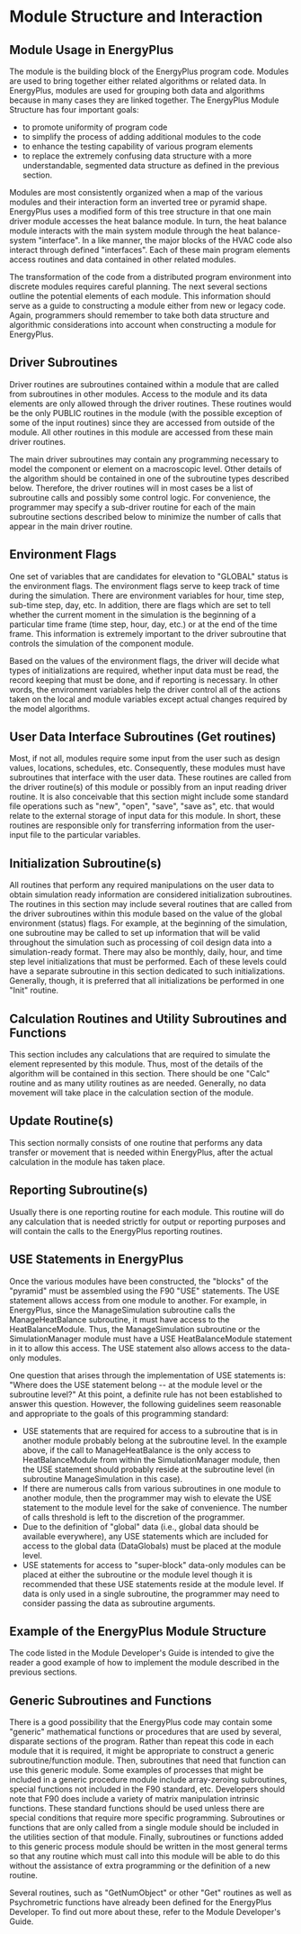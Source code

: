 # Module Structure and Interaction

## Module Usage in EnergyPlus

The module is the building block of the EnergyPlus program code.  Modules are used to bring together either related algorithms or related data.  In EnergyPlus, modules are used for grouping both data and algorithms because in many cases they are linked together.  The EnergyPlus Module Structure has four important goals:

- to promote uniformity of program code
- to simplify the process of adding additional modules to the code
- to enhance the testing capability of various program elements
- to replace the extremely confusing data structure with a more understandable, segmented data structure as defined in the previous section.

Modules are most consistently organized when a map of the various modules and their interaction form an inverted tree or pyramid shape.  EnergyPlus uses a modified form of this tree structure in that one main driver module accesses the heat balance module.  In turn, the heat balance module interacts with the main system module through the heat balance-system "interface".  In a like manner, the major blocks of the HVAC code also interact through defined "interfaces".  Each of these main program elements access routines and data contained in other related modules.

The transformation of the code from a distributed program environment into discrete modules requires careful planning.  The next several sections outline the potential elements of each module.  This information should serve as a guide to constructing a module either from new or legacy code.  Again, programmers should remember to take both data structure and algorithmic considerations into account when constructing a module for EnergyPlus.

## Driver Subroutines

Driver routines are subroutines contained within a module that are called from subroutines in other modules.  Access to the module and its data elements are only allowed through the driver routines.  These routines would be the only PUBLIC routines in the module (with the possible exception of some of the input routines) since they are accessed from outside of the module.  All other routines in this module are accessed from these main driver routines.

The main driver subroutines may contain any programming necessary to model the component or element on a macroscopic level.  Other details of the algorithm should be contained in one of the subroutine types described below.  Therefore, the driver routines will in most cases be a list of subroutine calls and possibly some control logic.  For convenience, the programmer may specify a sub-driver routine for each of the main subroutine sections described below to minimize the number of calls that appear in the main driver routine.

## Environment Flags

One set of variables that are candidates for elevation to "GLOBAL" status is the environment flags.  The environment flags serve to keep track of time during the simulation. There are environment variables for hour, time step, sub-time step, day, etc.  In addition, there are flags which are set to tell whether the current moment in the simulation is the beginning of a particular time frame (time step, hour, day, etc.) or at the end of the time frame.  This information is extremely important to the driver subroutine that controls the simulation of the component module.

Based on the values of the environment flags, the driver will decide what types of initializations are required, whether input data must be read, the record keeping that must be done, and if reporting is necessary.  In other words, the environment variables help the driver control all of the actions taken on the local and module variables except actual changes required by the model algorithms.

## User Data Interface Subroutines (Get routines)

Most, if not all, modules require some input from the user such as design values, locations, schedules, etc.  Consequently, these modules must have subroutines that interface with the user data.  These routines are called from the driver routine(s) of this module or possibly from an input reading driver routine.  It is also conceivable that this section might include some standard file operations such as "new", "open", "save", "save as", etc. that would relate to the external storage of input data for this module.  In short, these routines are responsible only for transferring information from the user-input file to the particular variables.

## Initialization Subroutine(s)

All routines that perform any required manipulations on the user data to obtain simulation ready information are considered initialization subroutines.  The routines in this section may include several routines that are called from the driver subroutines within this module based on the value of the global environment (status) flags.  For example, at the beginning of the simulation, one subroutine may be called to set up information that will be valid throughout the simulation such as processing of coil design data into a simulation-ready format.  There may also be monthly, daily, hour, and time step level initializations that must be performed.  Each of these levels could have a separate subroutine in this section dedicated to such initializations. Generally, though, it is preferred that all initializations be performed in one "Init" routine.

## Calculation Routines and Utility Subroutines and Functions

This section includes any calculations that are required to simulate the element represented by this module.  Thus, most of the details of the algorithm will be contained in this section. There should be one "Calc" routine and as many utility routines as are needed. Generally, no data movement will take place in the calculation section of the module.

## Update Routine(s)

This section normally consists of one routine that performs any data transfer or movement that is needed within EnergyPlus, after the actual calculation in the module has taken place.

## Reporting Subroutine(s)

Usually there is one reporting routine for each module. This routine will do any calculation that is needed strictly for output or reporting purposes and will contain the calls to the EnergyPlus reporting routines.

## USE Statements in EnergyPlus

Once the various modules have been constructed, the "blocks" of the "pyramid" must be assembled using the F90 "USE" statements.  The USE statement allows access from one module to another.  For example, in EnergyPlus, since the ManageSimulation subroutine calls the ManageHeatBalance subroutine, it must have access to the HeatBalanceModule.  Thus, the ManageSimulation subroutine or the SimulationManager module must have a USE HeatBalanceModule statement in it to allow this access.  The USE statement also allows access to the data-only modules.

One question that arises through the implementation of USE statements is: "Where does the USE statement belong -- at the module level or the subroutine level?"  At this point, a definite rule has not been established to answer this question.  However, the following guidelines seem reasonable and appropriate to the goals of this programming standard:

- USE statements that are required for access to a subroutine that is in another module probably belong at the subroutine level.  In the example above, if the call to ManageHeatBalance is the only access to HeatBalanceModule from within the SimulationManager module, then the USE statement should probably reside at the subroutine level (in subroutine ManageSimulation in this case).
- If there are numerous calls from various subroutines in one module to another module, then the programmer may wish to elevate the USE statement to the module level for the sake of convenience.  The number of calls threshold is left to the discretion of the programmer.
- Due to the definition of "global" data (i.e., global data should be available everywhere), any USE statements which are included for access to the global data (DataGlobals) must be placed at the module level.
- USE statements for access to "super-block" data-only modules can be placed at either the subroutine or the module level though it is recommended that these USE statements reside at the module level.  If data is only used in a single subroutine, the programmer may need to consider passing the data as subroutine arguments.

## Example of the EnergyPlus Module Structure

The code listed in the Module Developer's Guide is intended to give the reader a good example of how to implement the module described in the previous sections.

## Generic Subroutines and Functions

There is a good possibility that the EnergyPlus code may contain some "generic" mathematical functions or procedures that are used by several, disparate sections of the program.  Rather than repeat this code in each module that it is required, it might be appropriate to construct a generic subroutine/function module.  Then, subroutines that need that function can use this generic module.  Some examples of processes that might be included in a generic procedure module include array-zeroing subroutines, special functions not included in the F90 standard, etc.  Developers should note that F90 does include a variety of matrix manipulation intrinsic functions.  These standard functions should be used unless there are special conditions that require more specific programming.  Subroutines or functions that are only called from a single module should be included in the utilities section of that module.  Finally, subroutines or functions added to this generic process module should be written in the most general terms so that any routine which must call into this module will be able to do this without the assistance of extra programming or the definition of a new routine.

Several routines, such as "GetNumObject" or other "Get" routines as well as Psychrometric functions have already been defined for the EnergyPlus Developer.  To find out more about these, refer to the Module Developer's Guide.